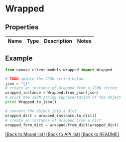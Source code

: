 # Wrapped


## Properties
Name | Type | Description | Notes
------------ | ------------- | ------------- | -------------

## Example

```python
from uxmate_client.models.wrapped import Wrapped

# TODO update the JSON string below
json = "{}"
# create an instance of Wrapped from a JSON string
wrapped_instance = Wrapped.from_json(json)
# print the JSON string representation of the object
print Wrapped.to_json()

# convert the object into a dict
wrapped_dict = wrapped_instance.to_dict()
# create an instance of Wrapped from a dict
wrapped_form_dict = wrapped.from_dict(wrapped_dict)
```
[[Back to Model list]](../README.md#documentation-for-models) [[Back to API list]](../README.md#documentation-for-api-endpoints) [[Back to README]](../README.md)


